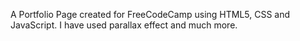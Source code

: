 A Portfolio Page created for FreeCodeCamp using HTML5, CSS and JavaScript. 
I have used parallax effect and much more. 